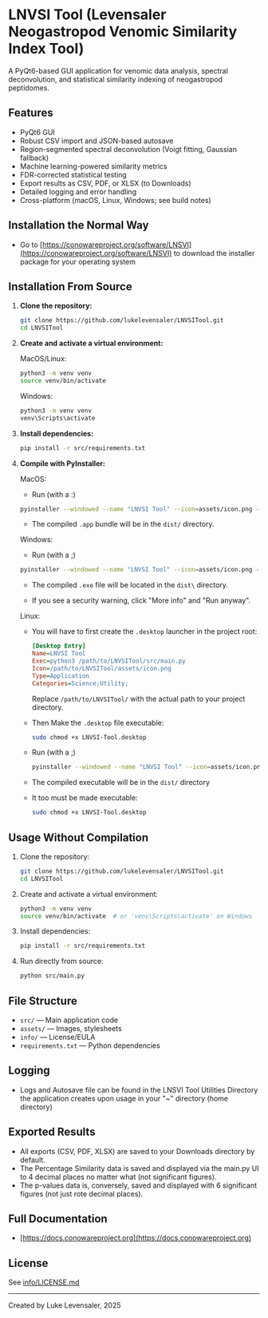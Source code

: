 
# LNVSI Tool (Levensaler Neogastropod Venomic Similarity Index Tool)

A PyQt6-based GUI application for venomic data analysis, spectral deconvolution, and statistical similarity indexing of neogastropod peptidomes.

## Features

- PyQt6 GUI
- Robust CSV import and JSON-based autosave
- Region-segmented spectral deconvolution (Voigt fitting, Gaussian fallback)
- Machine learning-powered similarity metrics
- FDR-corrected statistical testing
- Export results as CSV, PDF, or XLSX (to Downloads)
- Detailed logging and error handling
- Cross-platform (macOS, Linux, Windows; see build notes)

## Installation the Normal Way

- Go to [https://conowareproject.org/software/LNSVI](https://conowareproject.org/software/LNSVI) to download the installer package for your operating system

## Installation From Source

1. **Clone the repository:**

   ```sh
   git clone https://github.com/lukelevensaler/LNVSITool.git
   cd LNVSITool
   ```

2. **Create and activate a virtual environment:**

   MacOS/Linux:

   ```sh
   python3 -m venv venv
   source venv/bin/activate
   ```

   Windows:

   ```sh
   python3 -m venv venv
   venv\Scripts\activate
   ```

3. **Install dependencies:**

   ```sh
   pip install -r src/requirements.txt
   ```

4. **Compile with PyInstaller:**

    MacOS:

    - Run (with a :)

    ```sh
    pyinstaller --windowed --name "LNVSI Tool" --icon=assets/icon.png --add-data "assets:assets" src/main.py
    ```

    - The compiled `.app` bundle will be in the `dist/` directory.

    Windows:

    - Run (with a ;)

    ```sh
    pyinstaller --windowed --name "LNVSI Tool" --icon=assets/icon.png --add-data "assets;assets" src/main.py
    ```

    - The compiled `.exe` file will be located in the `dist\` directory.

    - If you see a security warning, click "More info" and "Run anyway".

    Linux:

    - You will have to first create the `.desktop` launcher in the project root:

        ```ini
        [Desktop Entry]
        Name=LNVSI Tool
        Exec=python3 /path/to/LNVSITool/src/main.py
        Icon=/path/to/LNVSITool/assets/icon.png
        Type=Application
        Categories=Science;Utility;
        ```

        Replace `/path/to/LNVSITool/` with the actual path to your project directory.

    - Then Make the `.desktop` file executable:

        ```sh
        sudo chmod +x LNVSI-Tool.desktop
        ```

    - Run (with a ;)

       ```sh
       pyinstaller --windowed --name "LNVSI Tool" --icon=assets/icon.png --add-data "assets;assets" src/main.py
       ```

    - The compiled executable will be in the `dist/` directory

    - It too must be made executable:

        ```sh
        sudo chmod +x LNVSI-Tool.desktop
        ```

## Usage Without Compilation

1. Clone the repository:

   ```sh
   git clone https://github.com/lukelevensaler/LNVSITool.git
   cd LNVSITool
   ```

2. Create and activate a virtual environment:

   ```sh
   python3 -m venv venv
   source venv/bin/activate  # or 'venv\Scripts\activate' on Windows
   ```

3. Install dependencies:

   ```sh
   pip install -r src/requirements.txt
   ```

4. Run directly from source:

   ```sh
   python src/main.py
   ```

## File Structure

- `src/` — Main application code
- `assets/` — Images, stylesheets
- `info/` — License/EULA
- `requirements.txt` — Python dependencies

## Logging

- Logs and Autosave file can be found in the LNSVI Tool Utilities Directory the application creates upon usage in your "~" directory (home directory)

## Exported Results

- All exports (CSV, PDF, XLSX) are saved to your Downloads directory by default.
- The Percentage Similarity data is saved and displayed via the main.py UI to 4 decimal places no matter what (not significant figures).
- The p-values data is, conversely, saved and displayed with 6 significant figures (not just rote decimal places).

## Full Documentation

- [https://docs.conowareproject.org](https://docs.conowareproject.org)

## License

See [info/LICENSE.md](info/LICENSE.md)

---

Created by Luke Levensaler, 2025
